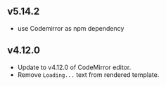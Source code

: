 ## v5.14.2

* use Codemirror as npm dependency

## v4.12.0

* Update to v4.12.0 of CodeMirror editor.
* Remove `Loading...` text from rendered template.
